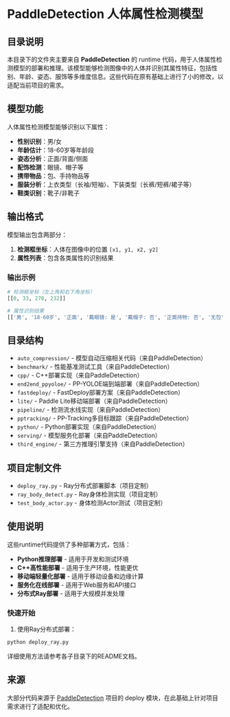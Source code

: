 # PaddleDetection 人体属性检测模型

## 目录说明

本目录下的文件夹主要来自 **PaddleDetection** 的 runtime 代码，用于人体属性检测模型的部署和推理。该模型能够检测图像中的人体并识别其属性特征，包括性别、年龄、姿态、服饰等多维度信息。这些代码在原有基础上进行了小的修改，以适配当前项目的需求。

## 模型功能

人体属性检测模型能够识别以下属性：
- **性别识别**：男/女
- **年龄估计**：18-60岁等年龄段
- **姿态分析**：正面/背面/侧面
- **配饰检测**：眼镜、帽子等
- **携带物品**：包、手持物品等
- **服装分析**：上衣类型（长袖/短袖）、下装类型（长裤/短裤/裙子等）
- **鞋类识别**：靴子/非靴子

## 输出格式

模型输出包含两部分：
1. **检测框坐标**：人体在图像中的位置 `[x1, y1, x2, y2]`
2. **属性列表**：包含各类属性的识别结果

### 输出示例
```python
# 检测框坐标（左上角和右下角坐标）
[[0, 33, 278, 232]]

# 属性识别结果
[['男', '18-60岁', '正面', '戴眼镜: 是', '戴帽子: 否', '正面持物: 否', '无包', '上衣: 长袖', '下衣: 长款大衣 长裤', '非靴子']]
```

## 目录结构

- `auto_compression/` - 模型自动压缩相关代码（来自PaddleDetection）
- `benchmark/` - 性能基准测试工具（来自PaddleDetection）  
- `cpp/` - C++部署实现（来自PaddleDetection）
- `end2end_ppyoloe/` - PP-YOLOE端到端部署（来自PaddleDetection）
- `fastdeploy/` - FastDeploy部署方案（来自PaddleDetection）
- `lite/` - Paddle Lite移动端部署（来自PaddleDetection）
- `pipeline/` - 检测流水线实现（来自PaddleDetection）
- `pptracking/` - PP-Tracking多目标跟踪（来自PaddleDetection）
- `python/` - Python部署实现（来自PaddleDetection）
- `serving/` - 模型服务化部署（来自PaddleDetection）
- `third_engine/` - 第三方推理引擎支持（来自PaddleDetection）

## 项目定制文件

- `deploy_ray.py` - Ray分布式部署脚本（项目定制）
- `ray_body_detect.py` - Ray身体检测实现（项目定制）
- `test_body_actor.py` - 身体检测Actor测试（项目定制）

## 使用说明

这些runtime代码提供了多种部署方式，包括：
- **Python推理部署** - 适用于开发和测试环境
- **C++高性能部署** - 适用于生产环境，性能更优
- **移动端轻量化部署** - 适用于移动设备和边缘计算
- **服务化在线部署** - 适用于Web服务和API接口
- **分布式Ray部署** - 适用于大规模并发处理

### 快速开始

1. 使用Ray分布式部署：
```bash
python deploy_ray.py
```

详细使用方法请参考各子目录下的README文档。

## 来源

大部分代码来源于 [PaddleDetection](https://github.com/PaddlePaddle/PaddleDetection) 项目的 deploy 模块，在此基础上针对项目需求进行了适配和优化。